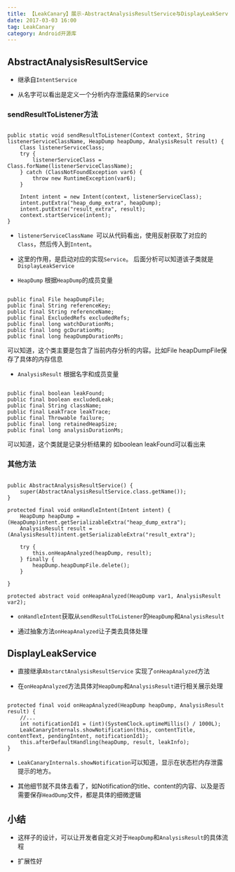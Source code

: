 ```yaml
---
title: 【LeakCanary】展示-AbstractAnalysisResultService与DisplayLeakService.md
date: 2017-03-03 16:00
tag: LeakCanary
category: Android开源库
---
```

## AbstractAnalysisResultService

* 继承自`IntentService`

* 从名字可以看出是定义一个分析内存泄露结果的`Service`

<!-- more -->


### sendResultToListener方法

```

public static void sendResultToListener(Context context, String listenerServiceClassName, HeapDump heapDump, AnalysisResult result) {
    Class listenerServiceClass;
    try {
        listenerServiceClass = Class.forName(listenerServiceClassName);
    } catch (ClassNotFoundException var6) {
        throw new RuntimeException(var6);
    }

    Intent intent = new Intent(context, listenerServiceClass);
    intent.putExtra("heap_dump_extra", heapDump);
    intent.putExtra("result_extra", result);
    context.startService(intent);
}
```

* `listenerServiceClassName `可以从代码看出，使用反射获取了对应的`Class`，然后传入到`Intent`。 

* 这里的作用，是启动对应的实现`Service`。 后面分析可以知道该子类就是`DisplayLeakService`

* `HeapDump` 根据`HeapDump`的成员变量

```

public final File heapDumpFile;
public final String referenceKey;
public final String referenceName;
public final ExcludedRefs excludedRefs;
public final long watchDurationMs;
public final long gcDurationMs;
public final long heapDumpDurationMs;
```

可以知道，这个类主要是包含了当前内存分析的内容。比如File heapDumpFile保存了具体的内存信息

* `AnalysisResult` 根据名字和成员变量

```

public final boolean leakFound;
public final boolean excludedLeak;
public final String className;
public final LeakTrace leakTrace;
public final Throwable failure;
public final long retainedHeapSize;
public final long analysisDurationMs;
```

可以知道，这个类就是记录分析结果的 如boolean leakFound可以看出来



### 其他方法

```

public AbstractAnalysisResultService() {
    super(AbstractAnalysisResultService.class.getName());
}

protected final void onHandleIntent(Intent intent) {
    HeapDump heapDump = (HeapDump)intent.getSerializableExtra("heap_dump_extra");
    AnalysisResult result = (AnalysisResult)intent.getSerializableExtra("result_extra");

    try {
        this.onHeapAnalyzed(heapDump, result);
    } finally {
        heapDump.heapDumpFile.delete();
    }

}

protected abstract void onHeapAnalyzed(HeapDump var1, AnalysisResult var2);
```

* `onHandleIntent`获取从`sendResultToListener`的`HeapDump`和`AnalysisResult`

* 通过抽象方法`onHeapAnalyzed`让子类去具体处理



## DisplayLeakService

* 直接继承`AbstarctAnalysisResultService` 实现了`onHeapAnalyzed`方法

* 在`onHeapAnalyzed`方法具体对`HeapDump`和`AnalysisResult`进行相关展示处理



```

protected final void onHeapAnalyzed(HeapDump heapDump, AnalysisResult result) {
    //...
    int notificationId1 = (int)(SystemClock.uptimeMillis() / 1000L);
    LeakCanaryInternals.showNotification(this, contentTitle, contentText, pendingIntent, notificationId1);
    this.afterDefaultHandling(heapDump, result, leakInfo);
}

```
* `LeakCanaryInternals.showNotification`可以知道，显示在状态栏内存泄露提示的地方。

* 其他细节就不具体去看了，如Notification的title、content的内容、以及是否需要保存`HeadDump`文件，都是具体的细微逻辑



## 小结

* 这样子的设计，可以让开发者自定义对于`HeapDump`和`AnalysisResult`的具体流程

* 扩展性好